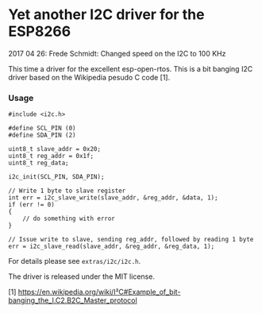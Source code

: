 # Yet another I2C driver for the ESP8266

2017 04 26:  Frede Schmidt:   Changed speed on the I2C to 100 KHz



This time a driver for the excellent esp-open-rtos. This is a bit banging I2C driver based on the Wikipedia pesudo C code [1].

### Usage

````
#include <i2c.h>

#define SCL_PIN (0)
#define SDA_PIN (2)

uint8_t slave_addr = 0x20;
uint8_t reg_addr = 0x1f;
uint8_t reg_data;

i2c_init(SCL_PIN, SDA_PIN);

// Write 1 byte to slave register
int err = i2c_slave_write(slave_addr, &reg_addr, &data, 1);
if (err != 0)
{
	// do something with error
}

// Issue write to slave, sending reg_addr, followed by reading 1 byte
err = i2c_slave_read(slave_addr, &reg_addr, &reg_data, 1);

````

For details please see `extras/i2c/i2c.h`.

The driver is released under the MIT license.

[1] https://en.wikipedia.org/wiki/I²C#Example_of_bit-banging_the_I.C2.B2C_Master_protocol